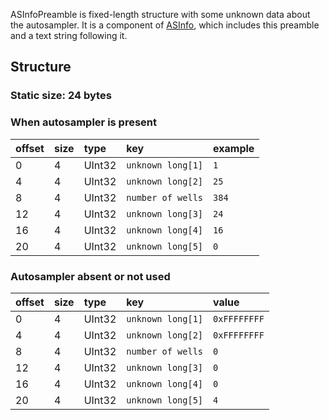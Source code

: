 ASInfoPreamble is fixed-length structure with some unknown data about the autosampler. It is a component of [ASInfo](ASInfo.md), which includes this preamble and a text string following it.

## Structure ##
### Static size: 24 bytes ###

### When autosampler is present ###

| offset | size | type | key | example |
|:-------|:-----|:-----|:----|:--------|
| 0 | 4 | UInt32 | `unknown long[1]` | `1` |
| 4 | 4 | UInt32 | `unknown long[2]` | `25` |
| 8 | 4 | UInt32 | `number of wells` | `384` |
| 12 | 4 | UInt32 | `unknown long[3]` | `24` |
| 16 | 4 | UInt32 | `unknown long[4]` | `16` |
| 20 | 4 | UInt32 | `unknown long[5]` | `0` |

<div>
</div>

### Autosampler absent or not used ###

| offset | size | type | key | value |
|:-------|:-----|:-----|:----|:------|
| 0 | 4 | UInt32 | `unknown long[1]` | `0xFFFFFFFF` |
| 4 | 4 | UInt32 | `unknown long[2]` | `0xFFFFFFFF` |
| 8 | 4 | UInt32 | `number of wells` | `0` |
| 12 | 4 | UInt32 | `unknown long[3]` | `0` |
| 16 | 4 | UInt32 | `unknown long[4]` | `0` |
| 20 | 4 | UInt32 | `unknown long[5]` | `4` |